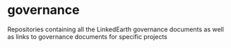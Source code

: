 # governance
Repositories containing all the LinkedEarth governance documents as well as links to governance documents for specific projects
